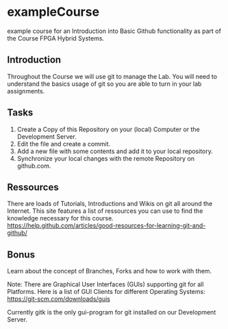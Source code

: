 # exampleCourse
example course for an Introduction into Basic Github functionality as part of the Course FPGA Hybrid Systems.

## Introduction
Throughout the Course we will use git to manage the Lab. You will need to understand the basics usage of git so you are able to turn in your lab assignments.

## Tasks
1. Create a Copy of this Repository on your (local) Computer or the Development Server.
1. Edit the file and create a commit.
1. Add a new file with some contents and add it to your local repository.
1. Synchronize your local changes with the remote Repository on github.com.

## Ressources
There are loads of Tutorials, Introductions and Wikis on git all around the Internet.
This site features a list of ressources you can use to find the knowledge necessary for this course.
https://help.github.com/articles/good-resources-for-learning-git-and-github/

## Bonus
Learn about the concept of Branches, Forks and how to work with them.

Note:
There are Graphical User Interfaces (GUIs) supporting git for all Platforms.
Here is a list of GUI Clients for different Operating Systems:
https://git-scm.com/downloads/guis

Currently gitk is the only gui-program for git installed on our Development Server.
